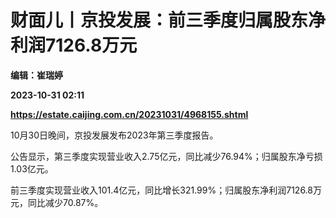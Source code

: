 # 财面儿丨京投发展：前三季度归属股东净利润7126.8万元
**编辑：崔瑞婷**

**2023-10-31 02:11**

**https://estate.caijing.com.cn/20231031/4968155.shtml**

10月30日晚间，京投发展发布2023年第三季度报告。

公告显示，第三季度实现营业收入2.75亿元，同比减少76.94%；归属股东净亏损1.03亿元。

前三季度实现营业收入101.4亿元，同比增长321.99%；归属股东净利润7126.8万元，同比减少70.87%。